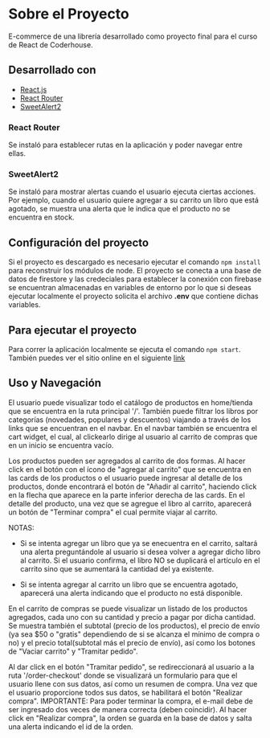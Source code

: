 # Sobre el Proyecto

E-commerce de una librería desarrollado como proyecto final para el curso de React de Coderhouse.

## Desarrollado con

- [React.js](https://reactjs.org/)
- [React Router](https://reactrouter.com/)
- [SweetAlert2](https://sweetalert2.github.io/#download)

### React Router

Se instaló para establecer rutas en la aplicación y poder navegar entre ellas.

### SweetAlert2

Se instaló para mostrar alertas cuando el usuario ejecuta ciertas acciones. Por ejemplo, cuando el usuario quiere agregar a su carrito un libro que está agotado, se muestra una alerta que le indica que el producto no se encuentra en stock.

## Configuración del proyecto

Si el proyecto es descargado es necesario ejecutar el comando `npm install` para reconstruir los módulos de node. El proyecto se conecta a una base de datos de firestore y las credeciales para establecer la conexión con firebase se encuentran almacenadas en variables de entorno por lo que si deseas ejecutar localmente el proyecto solicita el archivo **.env** que contiene dichas variables.

## Para ejecutar el proyecto

Para correr la aplicación localmente se ejecuta el comando `npm start`.
También puedes ver el sitio online en el siguiente [link](#)

## Uso y Navegación

El usuario puede visualizar todo el catálogo de productos en home/tienda que se encuentra en la ruta principal '/'. También puede filtrar los libros por categorías (novedades, populares y descuentos) viajando a través de los links que se encuentran en el navbar. En el navbar también se encuentra el cart widget, el cual, al clickearlo dirige al usuario al carrito de compras que en un inicio se encuentra vacío.

Los productos pueden ser agregados al carrito de dos formas. Al hacer click en el botón con el ícono de "agregar al carrito" que se encuentra en las cards de los productos o el usuario puede ingresar al detalle de los productos, donde encontrará el botón de "Añadir al carrito", haciendo click en la flecha que aparece en la parte inferior derecha de las cards. En el detalle del producto, una vez que se agregue el libro al carrito, aparecerá un botón de "Terminar compra" el cual permite viajar al carrito.

NOTAS:

- Si se intenta agregar un libro que ya se enecuentra en el carrito, saltará una alerta preguntándole al usuario si desea volver a agregar dicho libro al carrito. Si el usuario confirma, el libro NO se duplicará el artículo en el carrito sino que se aumentará la cantidad del ya existente.

- Si se intenta agregar al carrito un libro que se encuentra agotado, aparecerá una alerta indicando que el producto no está disponible.

En el carrito de compras se puede visualizar un listado de los productos agregados, cada uno con su cantidad y precio a pagar por dicha cantidad. Se muestra también el subtotal (precio de los productos), el precio de envío (ya sea $50 o "gratis" dependiendo de si se alcanza el mínimo de compra o no) y el precio total(subtotal más el precio de envío), así como los botones de "Vaciar carrito" y "Tramitar pedido".

Al dar click en el botón "Tramitar pedido", se redireccionará al usuario a la ruta '/order-checkout' donde se visualizará un formulario para que el usuario llene con sus datos, así como un resumen de compra. Una vez que el usuario proporcione todos sus datos, se habilitará el botón "Realizar compra". IMPORTANTE: Para poder terminar la compra, el e-mail debe de ser ingresado dos veces de manera correcta (deben coincidir).
Al hacer click en "Realizar compra", la orden se guarda en la base de datos y salta una alerta indicando el id de la orden.
